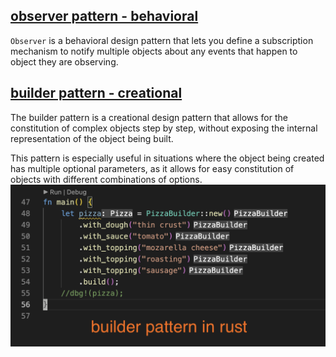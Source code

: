 ## [observer pattern - behavioral](observer_behavioral/src/main.rs)

`Observer` is a behavioral design pattern that lets you define a subscription mechanism to notify multiple objects about any events that happen to object they are observing.

## [builder pattern - creational](builder_pattern/src/main.rs)

The builder pattern is a creational design pattern that allows for the constitution of complex objects step by step, without exposing the internal representation of the object being built.

This pattern is especially useful in situations where the object being created has multiple optional parameters, as it allows for easy constitution of objects with different combinations of options.
![](images/builder_pattern.png)